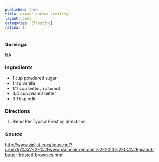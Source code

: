 ```yaml
---
published: true
title: Peanut Butter Frosting
layout: post
categories: [frosting]
rating: 1
---
```

### Servings
NA

### Ingredients
- 1 cup powdered sugar
- 1 tsp vanilla
- 1/4 cup butter, softened
- 3/4 cup peanut butter
- 3 Tbsp milk

### Directions
1. Blend Per Typical Frosting directions.

### Source
<a href="http://www.ziplist.com/souschef?url=http%3A%2F%2Fwww.plainchicken.com%2F2013%2F04%2Fpeanut-butter-frosted-brownies.html" target="new">http://www.ziplist.com/souschef?url=http%3A%2F%2Fwww.plainchicken.com%2F2013%2F04%2Fpeanut-butter-frosted-brownies.html</a>
